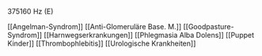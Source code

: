 375160 Hz (E)

[[Angelman-Syndrom]]
[[Anti-Glomeruläre Base. M.]]
[[Goodpasture-Syndrom]]
[[Harnwegserkrankungen]]
[[Phlegmasia Alba Dolens]]
[[Puppet Kinder]]
[[Thrombophlebitis]]
[[Urologische Krankheiten]]